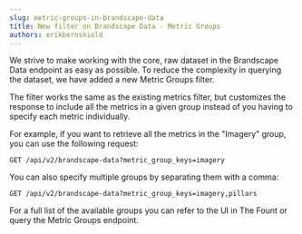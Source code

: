 ```yaml
---
slug: metric-groups-in-brandscape-data
title: New filter on Brandscape Data - Metric Groups
authors: erikbernskiold
---
```


We strive to make working with the core, raw dataset in
the Brandscape Data endpoint as easy as possible. To reduce the
complexity in querying the dataset, we have added a new Metric Groups filter.

The filter works the same as the existing metrics filter, but customizes the response to include all the metrics in a
given group instead of you having to specify each metric individually.

For example, if you want to retrieve all the metrics in the "Imagery" group, you can use the following request:

```http request
GET /api/v2/brandscape-data?metric_group_keys=imagery
```

You can also specify multiple groups by separating them with a comma:

```http request
GET /api/v2/brandscape-data?metric_group_keys=imagery,pillars
```

For a full list of the available groups you can refer to the UI in The Fount or query
the Metric Groups endpoint.